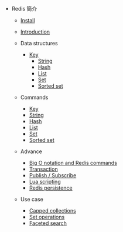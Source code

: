 - Redis 簡介
    - [Install](./redis/install.md)
    - [Introduction](./redis/intro.md)
    - Data structures
        - [Key](./redis/key.md)
            - [String](./redis/string.md)
            - [Hash](./redis/hash.md)
            - [List](./redis/list.md)
            - [Set](./redis/set.md)
            - [Sorted set](./redis/sorted_set.md)

    - Commands
        - [Key](./redis/c_key.md)
        - [String](./redis/c_string.md)
        - [Hash](./redis/c_hash.md)
        - [List](./redis/c_list.md)
        - [Set](./redis/c_set.md)
        - [Sorted set](./redis/c_sorted_set.md)
        
    - Advance
        - [Big O notation and Redis commands](./redis/big_o.md)
        - [Transaction](./redis/transaction.md)
        - [Publish / Subscribe](./redis/pub_sub.md)
        - [Lua scripting](./redis/lua.md)
        - [Redis persistence](./redis/persistence.md)

    - Use case
        - [Capped collections](./redis/capped_collections.md)
        - [Set operations](./redis/set_operations.md)
        - [Faceted search](./redis/faceted_search.md)

